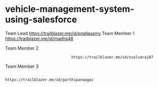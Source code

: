 # vehicle-management-system-using-salesforce
Team Lead
 https://trailblazer.me/id/pnallasamy 
Team Member 1
 https://trailblazer.me/id/madhs48

Team Member 2     
 
                                  https://trailblazer.me/id/sselvaraj87  
 
Team Member 3 

                                    https://trailblazer.me/id/parthipanaagac                               

